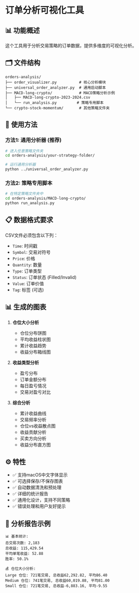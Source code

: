 # 订单分析可视化工具

## 📊 功能概述

这个工具用于分析交易策略的订单数据，提供多维度的可视化分析。

## 🗂️ 文件结构

```
orders-analysis/
├── order_visualizer.py          # 核心分析模块
├── universal_order_analyzer.py  # 通用启动脚本  
├── MACD-long-crypto/            # MACD策略分析示例
│   ├── MACD-long-crypto-2023-2024.csv
│   └── run_analysis.py         # 策略专用脚本
└── crypto-stock-momentum/       # 其他策略文件夹
```

## 🚀 使用方法

### 方法1: 通用分析器 (推荐)

```bash
# 进入任意策略文件夹
cd orders-analysis/your-strategy-folder/

# 运行通用分析器
python ../universal_order_analyzer.py
```

### 方法2: 策略专用脚本

```bash
# 在特定策略文件夹中
cd orders-analysis/MACD-long-crypto/
python run_analysis.py
```

## 📋 数据格式要求

CSV文件必须包含以下列：
- `Time`: 时间戳
- `Symbol`: 交易对符号  
- `Price`: 价格
- `Quantity`: 数量
- `Type`: 订单类型
- `Status`: 订单状态 (Filled/Invalid)
- `Value`: 订单价值
- `Tag`: 标签 (可选)

## 📊 生成的图表

1. **仓位大小分析**
   - 仓位分布饼图
   - 平均收益柱状图
   - 累计收益趋势
   - 收益分布箱线图

2. **收益类型分析** 
   - 盈亏分布
   - 订单金额分布
   - 每日盈亏情况
   - 交易对盈亏对比

3. **综合分析**
   - 累计收益曲线
   - 交易频率分析
   - 仓位vs收益散点图
   - 收益贡献分析
   - 买卖方向分析
   - 收益分布直方图

## ⚙️ 特性

- ✅ 支持macOS中文字体显示
- ✅ 可选择保存/不保存图表
- ✅ 自动数据清洗和预处理
- ✅ 详细的统计报告
- ✅ 通用化设计，支持不同策略
- ✅ 错误处理和用户友好提示

## 📝 分析报告示例

```
📊 基本统计:
总交易次数: 2,183
总收益: 115,429.54
平均单笔收益: 52.88
胜率: 50.1%

💰 仓位大小分析:
Large 仓位: 721笔交易, 总收益62,292.82, 平均86.40
Medium 仓位: 741笔交易, 总收益60,019.88, 平均81.00
Small 仓位: 721笔交易, 总收益-6,883.16, 平均-9.55
```